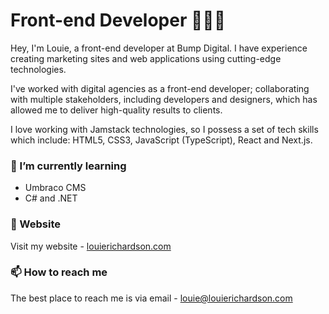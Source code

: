 # Front-end Developer 🙋🏼‍♂️
Hey, I'm Louie, a front-end developer at Bump Digital. I have experience creating marketing sites and web applications using cutting-edge technologies. 

I've worked with digital agencies as a front-end developer; collaborating with multiple stakeholders, including developers and designers, which has allowed me to deliver high-quality results to clients.

I love working with Jamstack technologies, so I possess a set of tech skills which include: HTML5, CSS3, JavaScript (TypeScript), React and Next.js.

### 🌱 I’m currently learning
- Umbraco CMS
- C# and .NET

### 🚀 Website
Visit my website - [louierichardson.com](https://louierichardson.com)

### 📫 How to reach me
The best place to reach me is via email - [louie@louierichardson.com](mailto:louierichardson.com)
